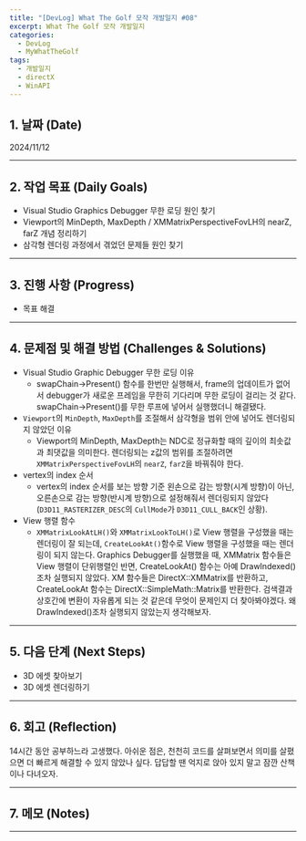 ```yaml
---
title: "[DevLog] What The Golf 모작 개발일지 #08"
excerpt: What The Golf 모작 개발일지
categories:
  - DevLog
  - MyWhatTheGolf
tags:
  - 개발일지
  - directX
  - WinAPI
---
```

## 1. 날짜 (Date)

2024/11/12

---

## 2. 작업 목표 (Daily Goals)

- Visual Studio Graphics Debugger 무한 로딩 원인 찾기
- Viewport의 MinDepth, MaxDepth / XMMatrixPerspectiveFovLH의 nearZ, farZ 개념 정리하기
- 삼각형 렌더링 과정에서 겪었던 문제들 원인 찾기

---

## 3. 진행 사항 (Progress)

- 목표 해결

---

## 4. 문제점 및 해결 방법 (Challenges & Solutions)

- Visual Studio Graphic Debugger 무한 로딩 이유
	- swapChain->Present() 함수를 한번만 실행해서, frame의 업데이트가 없어서 debugger가 새로운 프레임을 무한히 기다리며 무한 로딩이 걸리는 것 같다. swapChain->Present()를 무한 루프에 넣어서 실행했더니 해결됐다.
- `Viewport`의 `MinDepth`, `MaxDepth`를 조절해서 삼각형을 범위 안에 넣어도 렌더링되지 않았던 이유
	- Viewport의 MinDepth, MaxDepth는 NDC로 정규화할 때의 깊이의 최솟값과 최댓값을 의미한다. 렌더링되는 z값의 범위를 조절하려면 `XMMatrixPerspectiveFovLH`의 `nearZ`, `farZ`을 바꿔줘야 한다.
- vertex의 index 순서
	- vertex의 index 순서를 보는 방향 기준 왼손으로 감는 방향(시계 방향)이 아닌, 오른손으로 감는 방향(반시계 방향)으로 설정해줘서 렌더링되지 않았다(`D3D11_RASTERIZER_DESC`의 `CullMode`가 `D3D11_CULL_BACK`인 상황).
- View 행렬 함수
	- `XMMatrixLookAtLH()`와 `XMMatrixLookToLH()`로 View 행렬을 구성했을 때는 렌더링이 잘 되는데, `CreateLookAt()`함수로 View 행렬을 구성했을 때는 렌더링이 되지 않는다. Graphics Debugger를 실행했을 때, XMMatrix 함수들은 View 행렬이 단위행렬인 반면, CreateLookAt() 함수는 아예 DrawIndexed()조차 실행되지 않았다. XM 함수들은 DirectX::XMMatrix를 반환하고, CreateLookAt 함수는 DirectX::SimpleMath::Matrix를 반환한다. 검색결과 상호간에 변환이 자유롭게 되는 것 같은데 무엇이 문제인지 더 찾아봐야겠다. 왜 DrawIndexed()조차 실행되지 않았는지 생각해보자.
---

## 5. 다음 단계 (Next Steps)

- 3D 에셋 찾아보기
- 3D 에셋 렌더링하기

---

## 6. 회고 (Reflection)

14시간 동안 공부하느라 고생했다. 아쉬운 점은, 천천히 코드를 살펴보면서 의미를 살폈으면 더 빠르게 해결할 수 있지 않았나 싶다. 답답할 땐 억지로 앉아 있지 말고 잠깐 산책이나 다녀오자.

---

## 7. 메모 (Notes)

---

